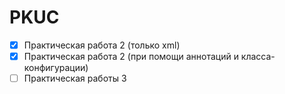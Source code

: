 # PKUC

* [x] Практическая работа 2 (только xml)
* [x] Практическая работа 2 (при помощи аннотаций и класса-конфигурации)
* [ ] Практическая работы 3

